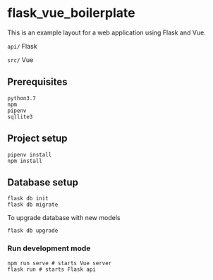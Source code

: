 # flask_vue_boilerplate

This is an example layout for a web application using Flask and Vue.

`api/` Flask

`src/` Vue


## Prerequisites
```
python3.7 
npm
pipenv
sqllite3
```

## Project setup
```
pipenv install
npm install
```

## Database setup
```
flask db init
flask db migrate
```
To upgrade database with new models
```
flask db upgrade
```

### Run development mode
```
npm run serve # starts Vue server
flask run # starts Flask api
```
